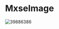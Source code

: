 # MxseImage
![39886386](https://github.com/Ace-Mxs/MxseImage/assets/59160056/79f48c44-6b14-46e4-8827-3f56516bd0b9)
